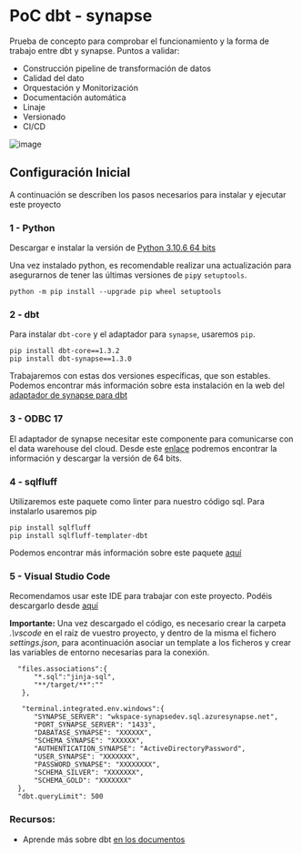# PoC dbt - synapse

Prueba de concepto para comprobar el funcionamiento y la forma de trabajo entre dbt y synapse. Puntos a validar:

- Construcción pipeline de transformación de datos
- Calidad del dato
- Orquestación y Monitorización
- Documentación automática
- Linaje
- Versionado
- CI/CD


![image](https://user-images.githubusercontent.com/51535157/216360944-379234a4-8836-4a59-82a8-46f90de0778f.png)



## Configuración Inicial

A continuación se describen los pasos necesarios para instalar y ejecutar este proyecto

### 1 - Python

Descargar e instalar la versión de [Python 3.10.6 64 bits](https://www.python.org/downloads/release/python-3106/)

Una vez instalado python, es recomendable realizar una actualización para asegurarnos de tener las últimas versiones de `pip`y `setuptools`.

```pip
python -m pip install --upgrade pip wheel setuptools
```

### 2 - dbt

Para instalar `dbt-core` y el adaptador para `synapse`, usaremos `pip`.

```pip
pip install dbt-core==1.3.2
pip install dbt-synapse==1.3.0
```

Trabajaremos con estas dos versiones específicas, que son estables. Podemos encontrar más información sobre esta instalación en la web del [adaptador de synapse para dbt](https://docs.getdbt.com/reference/warehouse-setups/azuresynapse-setup)

### 3 - ODBC 17

El adaptador de synapse necesitar este componente para comunicarse con el data warehouse del cloud. Desde este [enlace](https://learn.microsoft.com/en-us/sql/connect/odbc/download-odbc-driver-for-sql-server?view=sql-server-ver16#version-17) podremos encontrar la información y descargar la versión de 64 bits.

### 4 - sqlfluff

Utilizaremos este paquete como linter para nuestro código sql. Para instalarlo usaremos pip

```pip
pip install sqlfluff
pip install sqlfluff-templater-dbt
```
Podemos encontrar más información sobre este paquete [aquí](https://docs.sqlfluff.com/en/stable/index.html)

### 5 - Visual Studio Code

Recomendamos usar este IDE para trabajar con este proyecto. Podéis descargarlo desde [aquí](https://code.visualstudio.com/download)

**Importante:** Una vez descargado el código, es necesario crear la carpeta _.\vscode_ en el raíz de vuestro proyecto, y dentro de la misma el fichero _settings.json_, para acontinuación asociar un template a los ficheros y crear las variables de entorno necesarias para la conexión.

```
  "files.associations":{  
      "*.sql":"jinja-sql",
      "**/target/**":""
   },

   "terminal.integrated.env.windows":{
      "SYNAPSE_SERVER": "wkspace-synapsedev.sql.azuresynapse.net",
      "PORT_SYNAPSE_SERVER": "1433",
      "DABATASE_SYNAPSE": "XXXXXX", 
      "SCHEMA_SYNAPSE": "XXXXXX",
      "AUTHENTICATION_SYNAPSE": "ActiveDirectoryPassword",      
      "USER_SYNAPSE": "XXXXXXX",
      "PASSWORD_SYNAPSE": "XXXXXXXX",
      "SCHEMA_SILVER": "XXXXXXX",
      "SCHEMA_GOLD": "XXXXXXX"
  },
  "dbt.queryLimit": 500
```

### Recursos:
- Aprende más sobre dbt [en los documentos](https://docs.getdbt.com/docs/introduction)
